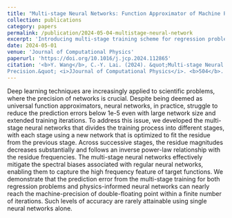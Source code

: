 ```yaml
---
title: "Multi-stage Neural Networks: Function Approximator of Machine Precision"
collection: publications
category: papers
permalink: /publication/2024-05-04-multistage-neural-network
excerpt: 'Introducing multi-stage training scheme for regression problems and PINNs to reach machine precision.'
date: 2024-05-01
venue: 'Journal of Computational Physics'
paperurl: 'https://doi.org/10.1016/j.jcp.2024.112865'
citation: '<b>Y. Wang</b>, C.-Y. Lai. (2024). &quot;Multi-stage Neural Networks: Function Approximator of Machine
Precision.&quot; <i>JJournal of Computational Physics</i>. <b>504</b>. 112865.'
---
```


Deep learning techniques are increasingly applied to scientific problems, where the precision of networks is crucial. Despite being deemed as universal function approximators, neural networks, in practice, struggle to reduce the prediction errors below 1e-5 even with large network size and extended training iterations. To address this issue, we developed the multi-stage neural networks that divides the training process into different stages, with each stage using a new network that is optimized to fit the residue from the previous stage. Across successive stages, the residue magnitudes decreases substantially and follows an inverse power-law relationship with the residue frequencies. The multi-stage neural networks effectively mitigate the spectral biases associated with regular neural networks, enabling them to capture the high frequency feature of target functions. We demonstrate that the prediction error from the multi-stage training for both regression problems and physics-informed neural networks can nearly reach the machine-precision of double-floating point within a finite number of iterations. Such levels of accuracy are rarely attainable using single neural networks alone.
